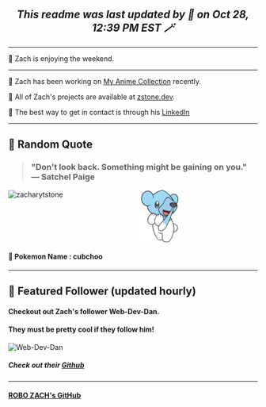 <h2 align="center" style="font-style: italic; font-weight: bold;">This readme was last updated by 🤖 on Oct 28, 12:39 PM EST 🪄 </h2></a>

---

🤖 Zach is enjoying the weekend.

---

🤖 Zach has been working on [My Anime Collection](https://github.com/ZacharyTStone/My-Anime-Collection) recently.

🤖 All of Zach's projects are available at [zstone.dev](https://www.zstone.dev/).

🤖 The best way to get in contact is through his [LinkedIn](https://www.linkedin.com/in/zacharystone42)

---

<!-- Add a Quotes section -->

## 🤖 Random Quote

<h3>
<blockquote>
  "Don't look back. Something might be gaining on you."
<br>— Satchel Paige
</blockquote>
</h3>

<div style="display: flex; flex-wrap: no-wrap; width: 100%; gap: 16px">
        <img width="50%" src="https://github-readme-streak-stats.herokuapp.com/?user=zacharytstone" alt="zacharytstone" />
    <img width="15%" class='poke-img' src='https://raw.githubusercontent.com/PokeAPI/sprites/master/sprites/pokemon/other/dream-world/613.svg' alt='cubchoo'/>
</div>

#### 🤖 Pokemon Name : cubchoo</span>

---

## 🤖 Featured Follower (updated hourly)

#### Checkout out Zach's follower Web-Dev-Dan.

#### They must be pretty cool if they follow him!

<img style="width: 10%" class='github-img' src='https://avatars.githubusercontent.com/u/80458000?v=4' alt='Web-Dev-Dan'/>

##### Check out their [Github](https://github.com/Web-Dev-Dan)

---

#### [ROBO ZACH's GitHub](https://github.com/ROBO-ZACH)
